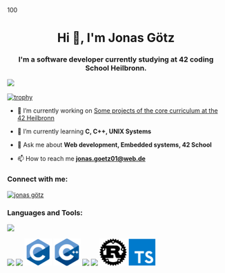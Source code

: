 100<h1 align="center">Hi 👋, I'm Jonas Götz</h1>
<h3 align="center">I'm a software developer currently studying at 42 coding School Heilbronn.</h3>

![](https://komarev.com/ghpvc/?username=jonasgoetz01)

[![trophy](https://github-profile-trophy.vercel.app/?username=jonasgoetz01&title=MultiLanguage,Followers,Stars,Joined2020,Commits,Experience,PullRequest,Repositories&theme=dracula&no-frame=true&margin-w=15)](https://github.com/ryo-ma/github-profile-trophy)

- 🔭 I’m currently working on [Some projects of the core curriculum at the 42 Heilbronn](https://github.com/JonasGoetz01/42-pipex)

- 🌱 I’m currently learning **C, C++, UNIX Systems**

- 💬 Ask me about **Web development, Embedded systems, 42 School**

- 📫 How to reach me **jonas.goetz01@web.de**

### Connect with me:
<a href="https://linkedin.com/in/jonas götz" target="blank">
  <img align="center" src="https://raw.githubusercontent.com/rahuldkjain/github-profile-readme-generator/master/src/images/icons/Social/linked-in-alt.svg" alt="jonas götz" height="30" width="40" />
</a>

### Languages and Tools:
![](https://github-readme-stats.vercel.app/api/top-langs/?username=jonasgoetz01&layout=compact&hide=Handlebars&theme=dracula)


<p float="left">
  <img src="https://angular.io/assets/images/logos/angular/angular.svg" width="12.5%" />
  <img src="https://cdn.worldvectorlogo.com/logos/arduino-1.svg" width="12.5%" />
  <img src="https://raw.githubusercontent.com/devicons/devicon/master/icons/c/c-original.svg" width="12.5%" />
  <img src="https://raw.githubusercontent.com/devicons/devicon/master/icons/cplusplus/cplusplus-original.svg" width="12.5%" />
  <img src="https://www.vectorlogo.zone/logos/kotlinlang/kotlinlang-icon.svg" width="12.5%" />
  <img src="https://www.vectorlogo.zone/logos/kubernetes/kubernetes-icon.svg" width="12.5%" />
  <img src="https://raw.githubusercontent.com/devicons/devicon/master/icons/rust/rust-plain.svg" width="12.5%" />
  <img src="https://raw.githubusercontent.com/devicons/devicon/master/icons/typescript/typescript-original.svg" width="12.5%" />
</p>
